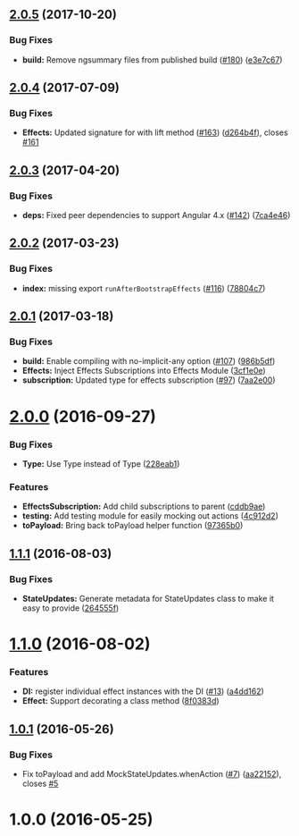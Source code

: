 <a name="2.0.5"></a>
## [2.0.5](https://github.com/ngrx/effects/compare/v2.0.4...v2.0.5) (2017-10-20)


### Bug Fixes

* **build:** Remove ngsummary files from published build ([#180](https://github.com/ngrx/effects/issues/180)) ([e3e7c67](https://github.com/ngrx/effects/commit/e3e7c67))



<a name="2.0.4"></a>
## [2.0.4](https://github.com/ngrx/effects/compare/v2.0.3...v2.0.4) (2017-07-09)


### Bug Fixes

* **Effects:** Updated signature for with lift method ([#163](https://github.com/ngrx/effects/issues/163)) ([d264b4f](https://github.com/ngrx/effects/commit/d264b4f)), closes [#161](https://github.com/ngrx/effects/issues/161)



<a name="2.0.3"></a>
## [2.0.3](https://github.com/ngrx/effects/compare/v2.0.2...v2.0.3) (2017-04-20)


### Bug Fixes

* **deps:** Fixed peer dependencies to support Angular 4.x ([#142](https://github.com/ngrx/effects/issues/142)) ([7ca4e46](https://github.com/ngrx/effects/commit/7ca4e46))



<a name="2.0.2"></a>
## [2.0.2](https://github.com/ngrx/effects/compare/v2.0.1...v2.0.2) (2017-03-23)


### Bug Fixes

* **index:** missing export `runAfterBootstrapEffects` ([#116](https://github.com/ngrx/effects/issues/116)) ([78804c7](https://github.com/ngrx/effects/commit/78804c7))



<a name="2.0.1"></a>
## [2.0.1](https://github.com/ngrx/effects/compare/v2.0.0...v2.0.1) (2017-03-18)


### Bug Fixes

* **build:** Enable compiling with no-implicit-any option ([#107](https://github.com/ngrx/effects/issues/107)) ([986b5df](https://github.com/ngrx/effects/commit/986b5df))
* **Effects:** Inject Effects Subscriptions into Effects Module ([3cf1e0e](https://github.com/ngrx/effects/commit/3cf1e0e))
* **subscription:** Updated type for effects subscription ([#97](https://github.com/ngrx/effects/issues/97)) ([7aa2e00](https://github.com/ngrx/effects/commit/7aa2e00))



<a name="2.0.0"></a>
# [2.0.0](https://github.com/ngrx/effects/compare/v1.1.1...v2.0.0) (2016-09-27)


### Bug Fixes

* **Type:** Use Type<any> instead of Type ([228eab1](https://github.com/ngrx/effects/commit/228eab1))


### Features

* **EffectsSubscription:** Add child subscriptions to parent ([cddb9ae](https://github.com/ngrx/effects/commit/cddb9ae))
* **testing:** Add testing module for easily mocking out actions ([4c912d2](https://github.com/ngrx/effects/commit/4c912d2))
* **toPayload:** Bring back toPayload helper function ([97365b0](https://github.com/ngrx/effects/commit/97365b0))



<a name="1.1.1"></a>
## [1.1.1](https://github.com/ngrx/effects/compare/v1.1.0...v1.1.1) (2016-08-03)


### Bug Fixes

* **StateUpdates:** Generate metadata for StateUpdates class to make it easy to provide ([264555f](https://github.com/ngrx/effects/commit/264555f))



<a name="1.1.0"></a>
# [1.1.0](https://github.com/ngrx/effects/compare/v1.0.1...v1.1.0) (2016-08-02)


### Features

* **DI:** register individual effect instances with the DI ([#13](https://github.com/ngrx/effects/issues/13)) ([a4dd162](https://github.com/ngrx/effects/commit/a4dd162))
* **Effect:** Support decorating a class method ([8f0383d](https://github.com/ngrx/effects/commit/8f0383d))



<a name="1.0.1"></a>
## [1.0.1](https://github.com/ngrx/effects/compare/v1.0.0...v1.0.1) (2016-05-26)


### Bug Fixes

* Fix toPayload and add MockStateUpdates.whenAction ([#7](https://github.com/ngrx/effects/issues/7)) ([aa22152](https://github.com/ngrx/effects/commit/aa22152)), closes [#5](https://github.com/ngrx/effects/issues/5)



<a name="1.0.0"></a>
# 1.0.0 (2016-05-25)



